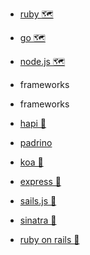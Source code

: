 - [ruby 🗺️](https://my.mindnode.com/tjqqGCFLZbqp4sEDZqv7H6DB5Xwx7FUjhDdpBnit)


- [go 🗺️](https://my.mindnode.com/qpLq1TfqPWmu9sszrCxEM4QsWUH547TLNQkyfTyQ#38.8,-189.0,2)


- [node.js 🗺️](https://my.mindnode.com/66sFsUMNvxTztuXk4hHSKRByUXqnASaLTXMNrNkv)


- frameworks


- frameworks


- [hapi 🐙](https://github.com/hapijs/hapi)


- [padrino](http://padrinorb.com/)


- [koa 🐙](https://github.com/koajs/koa)


- [express 🐙](https://github.com/expressjs/express)


- [sails.js 🐙](https://github.com/balderdashy/sails)


- [sinatra 🐙](https://github.com/sinatra/sinatra)


- [ruby on rails 🐙](https://github.com/rails/rails)

